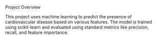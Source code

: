 Project Overview

This project uses machine learning to predict the presence of cardiovascular disease based on various features. The model is trained using scikit-learn and evaluated using standard metrics like precision, recall, and feature importance.